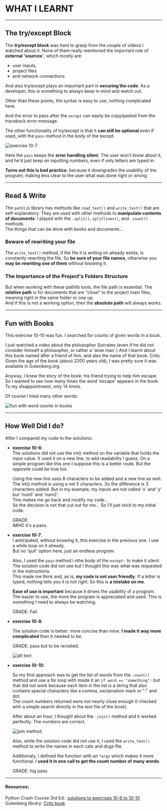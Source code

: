 
# WHAT I LEARNT

---

## The try/except Block

The **try/except block** was hard to grasp from the couple of videos I watched about it. None of them really mentioned the important role of **external 'sources'**, which mostly are: 
- user inputs, 
- project files 
- and network connections

And also try/except plays an important part in **securing the code**. As a developer, this is something to always keep in mind and watch out. 

Other than these points, the syntax is easy to use, nothing complicated here.  

And the error to pass after the `except` can easily be copy/pasted from the traceback error message.  

The other functionality of try/except is that it **can still be optional** even if used, with the `pass` method in the body of the except. 

![exercise 10-7](image-1.png)

Here the `pass` keeps the **error handling silent**. The user won't know about it, and he'd just keep on inputting numbers, even if only letters are typed in. 

**Turns out this is bad practice**, because it downgrades the usability of the program, making less clear to the user what was done right or wrong. 

---

## Read & Write

The `pathlib` library has methods like `read_text()` and `write_text()` that are self-explanatory. They are used with other methods to **manipulate contents of documents**. I played with the `.split()`, `splitlines()`, and `.count()` methods.  
The things that can be done with books and documents... 

### Beware of rewriting your file

The `write_text()` method, if the file it is writing on already exists, is constantly rewriting the file. So **be sure of your file names**, otherwise you **may be rewriting one of them** without knowing it. 

### The Importance of the Project's Folders Structure

But when working with these pathlib tools, the file path is essential. The **relative path** is for documents that are "close" to the project main files, meaning right in the same folder or one up.  
And if this is not a working option, then the **absolute path** will always works. 

--- 

## Fun with Books

This exercise 10-10 was fun. I searched for counts of given words in a book. 

I just watched a video about the philosopher Socrates (even if he did not consider himself a philosopher, or rather a 'wise man'.) And I learnt about this book named after a friend of him, and also the name of that book: Crito.  
Given the age of the book (about 2200 years old), I was pretty sure it was available in Gutenberg.org. 

Anyway, I knew the story of the book: his friend trying to help him escape. So I wanted to see how many times the word 'escape' appears in the book. To my disappointment, only 14 times. 

Of course I tried many other words: 

![fun with word counts in books](image-2.png)

--- 

## How Well Did I do?

After I compared my code to the solutions: 
- **exercise 10-6**:  
  The solutions did not use the int() method on the variable that holds the input value. It used it on a new line, to add readability I guess. On a simple program like this one I suppose this is a better route. But the opposite could be true too.

  Using the new line uses 8 characters to be added and a new line as well. The int() method is using a net 5 characters. So the difference is 3 characters added. 
  But in my example, my inputs are not called 'x' and 'y' but 'num1' and 'num2'.  
  This makes me go back and modify my code...  
  So the decision is not that cut out for me... So I'll just stick to my initial code. 

  GRADE:   
  IMHO it's a pass. 

- **exercise 10-7**:  
  I anticipated, without knowing it, this exercise in the previous one. I use a while loop on it already.  
  But no 'quit' option here, just an endless program.  

  Also, I used the `pass`  method i nthe body of the `except:` to make it silent. The solution code did not use but I thought this was what was requested in the instructions.  
  This made me think and, as is, **my code is not user friendly**. If a letter is typed, nothing tells you it is not right. So this is **a mistake on me**. 

  **Ease of use is important** because it drives the usability of a program. The easier to use, the more the program is appreciated and used. This is something I need to always be watching. 

  GRADE:  Fail. 

- **exercise 10-8**:
  
  The solution code is better: more concise than mine. **I made it way more complicated** than it needed to be. 

  GRADE: pass but to be revisited. 

  ![alt text](image.png)

- **exercise 10-10**:
  
  So my first approach was to get the list of words from the `.count()` method and use a for loop with inside it an `if word == "something":` but that did not work because each item in the list is a string that also contains special characters like a comma, exclamation mark or ":" and dot.  
  The count numbers returned were not nearly close enough (I checked with a simple search directly in the text file of the book). 

  After about an hour, I thought about the `.join()` method and it worked perfectly. The numbers are correct. 

  ![join method](image-3.png)

  Also, while the solution code did not use it, I used the `write_text()` method to write the names in each cats and dogs file. 

  Additionaly, I defined the function with an `*args` which makes it more functional. I **used it in one call to get the count number of many words**.  

  GRADE: hig pass.

---

#### Resources:
Python Crash Course 3rd Ed.: [solutions to exercises 10-6 to 10-10](https://ehmatthes.github.io/pcc_3e/solutions/chapter_10/#10-6-addition)  
Gutenberg library: [Crito book](https://gutenberg.org/ebooks/1657) 